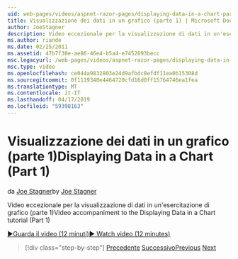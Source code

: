```yaml
---
uid: web-pages/videos/aspnet-razor-pages/displaying-data-in-a-chart-part-1
title: Visualizzazione dei dati in un grafico (parte 1) | Microsoft Docs
author: JoeStagner
description: Video eccezionale per la visualizzazione di dati in un'esercitazione di grafico (parte 1)
ms.author: riande
ms.date: 02/25/2011
ms.assetid: 47b7f30e-ae86-46e4-b5a4-e7452093becc
msc.legacyurl: /web-pages/videos/aspnet-razor-pages/displaying-data-in-a-chart-part-1
msc.type: video
ms.openlocfilehash: ce044a9832803e24d9afbdc8efdf11ea0b15308d
ms.sourcegitcommit: 0f1119340e4464720cfd16d0ff15764746ea1fea
ms.translationtype: MT
ms.contentlocale: it-IT
ms.lasthandoff: 04/17/2019
ms.locfileid: "59398163"
---
```

# <a name="displaying-data-in-a-chart-part-1"></a><span data-ttu-id="57b8f-103">Visualizzazione dei dati in un grafico (parte 1)</span><span class="sxs-lookup"><span data-stu-id="57b8f-103">Displaying Data in a Chart (Part 1)</span></span>

<span data-ttu-id="57b8f-104">da [Joe Stagner](https://github.com/JoeStagner)</span><span class="sxs-lookup"><span data-stu-id="57b8f-104">by [Joe Stagner](https://github.com/JoeStagner)</span></span>

<span data-ttu-id="57b8f-105">Video eccezionale per la visualizzazione di dati in un'esercitazione di grafico (parte 1)</span><span class="sxs-lookup"><span data-stu-id="57b8f-105">Video accompaniment to the Displaying Data in a Chart tutorial (Part 1)</span></span>

[<span data-ttu-id="57b8f-106">&#9654;Guarda il video (12 minuti)</span><span class="sxs-lookup"><span data-stu-id="57b8f-106">&#9654; Watch video (12 minutes)</span></span>](https://channel9.msdn.com/Blogs/ASP-NET-Site-Videos/displaying-data-in-a-chart-part-1)

> [!div class="step-by-step"]
> <span data-ttu-id="57b8f-107">[Precedente](displaying-data-in-a-grid.md)
> [Successivo](displaying-data-in-a-chart-part-2.md)</span><span class="sxs-lookup"><span data-stu-id="57b8f-107">[Previous](displaying-data-in-a-grid.md)
[Next](displaying-data-in-a-chart-part-2.md)</span></span>
